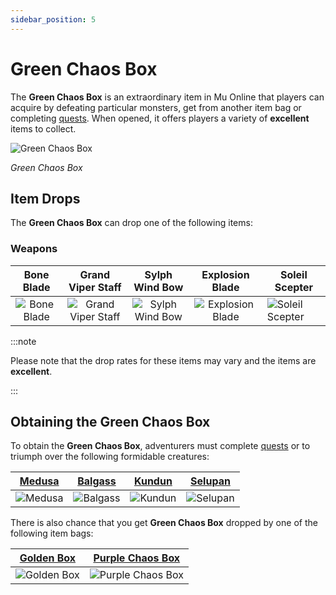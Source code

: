 ```yaml
---
sidebar_position: 5
---
```


# Green Chaos Box

The **Green Chaos Box** is an extraordinary item in Mu Online that players can acquire by defeating particular monsters, get from another item bag or completing [quests](/gameplay-systems/quest-system). When opened, it offers players a variety of **excellent** items to collect.

![Green Chaos Box](/img/items/item-bags/green-chaos-box.png)

_Green Chaos Box_

## Item Drops

The **Green Chaos Box** can drop one of the following items:

### Weapons

|                   Bone Blade                    |                       Grand Viper Staff                       |                    Sylph Wind Bow                     |                      Explosion Blade                      | Soleil Scepter                                            |
| :---------------------------------------------: | :-----------------------------------------------------------: | :---------------------------------------------------: | :-------------------------------------------------------: | --------------------------------------------------------- |
| ![Bone Blade](/img/items/swords/bone-blade.png) | ![Grand Viper Staff](/img/items/staffs/grand-viper-staff.png) | ![Sylph Wind Bow](/img/items/bows/sylph-wind-bow.png) | ![Explosion Blade](/img/items/swords/explosion-blade.png) | ![Soleil Scepter](/img/items/scepters/soleil-scepter.png) |

:::note

Please note that the drop rates for these items may vary and the items are **excellent**.

:::

## Obtaining the Green Chaos Box

To obtain the **Green Chaos Box**, adventurers must complete [quests](/gameplay-systems/quest-system) or to triumph over the following formidable creatures:

|     [Medusa](/special-monsters/bosses/medusa)      |     [Balgass](/special-monsters/bosses/balgass)      | [Kundun](/special-monsters/bosses/kundun)  |     [Selupan](/special-monsters/bosses/selupan)      |
| :------------------------------------------------: | :--------------------------------------------------: | :----------------------------------------: | :--------------------------------------------------: |
| ![Medusa](/img/monsters/special/bosses/medusa.jpg) | ![Balgass](/img/monsters/special/bosses/balgass.jpg) | ![Kundun](/img/monsters/kalima/kundun.jpg) | ![Selupan](/img/monsters/special/bosses/selupan.jpg) |

There is also chance that you get **Green Chaos Box** dropped by one of the following item bags:

|   [Golden Box](/items/item-bags/misc/golden-box)   |   [Purple Chaos Box](/items/item-bags/misc/purple-chaos-box)   |
| :------------------------------------------------: | :------------------------------------------------------------: |
| ![Golden Box](/img/items/item-bags/golden-box.png) | ![Purple Chaos Box](/img/items/item-bags/purple-chaos-box.png) |

